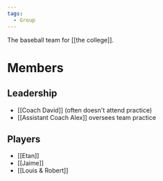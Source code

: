 ```yaml
---
tags:
  - Group
---
```

The baseball team for [[the college]].
# Members
## Leadership
- [[Coach David]] (often doesn't attend practice)
- [[Assistant Coach Alex]] oversees team practice
## Players
- [[Etan]]
- [[Jaime]]
- [[Louis & Robert]]
